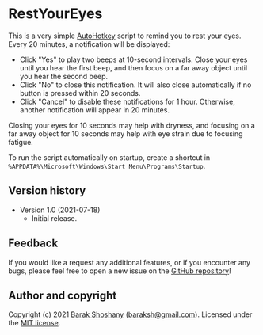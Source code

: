 # RestYourEyes

This is a very simple [AutoHotkey](https://www.autohotkey.com/) script to remind you to rest your eyes. Every 20 minutes, a notification will be displayed:

* Click "Yes" to play two beeps at 10-second intervals. Close your eyes until you hear the first beep, and then focus on a far away object until you hear the second beep.
* Click "No" to close this notification. It will also close automatically if no button is pressed within 20 seconds.
* Click "Cancel" to disable these notifications for 1 hour. Otherwise, another notification will appear in 20 minutes.

Closing your eyes for 10 seconds may help with dryness, and focusing on a far away object for 10 seconds may help with eye strain due to focusing fatigue.

To run the script automatically on startup, create a shortcut in `%APPDATA%\Microsoft\Windows\Start Menu\Programs\Startup`.

## Version history

* Version 1.0 (2021-07-18)
    * Initial release.

## Feedback

If you would like a request any additional features, or if you encounter any bugs, please feel free to open a new issue on the [GitHub repository](https://github.com/bshoshany/RestYourEyes)!

## Author and copyright

Copyright (c) 2021 [Barak Shoshany](http://baraksh.com) (baraksh@gmail.com). Licensed under the [MIT license](LICENSE.txt).
